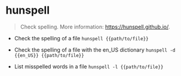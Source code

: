 # hunspell
> Check spelling.
> More information: <https://hunspell.github.io/>.

- Check the spelling of a file
`hunspell {{path/to/file}}`

- Check the spelling of a file with the en_US dictionary
`hunspell -d {{en_US}} {{path/to/file}}`

- List misspelled words in a file
`hunspell -l {{path/to/file}}`
